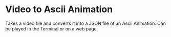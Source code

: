 # Video to Ascii Animation
 Takes a video file and converts it into a JSON file of an Ascii Animation.  Can be played in the Terminal or on a web page. 
